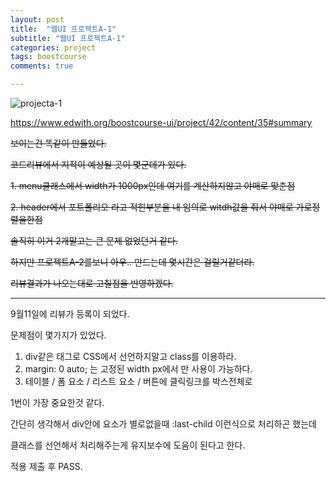 ```yaml
---
layout: post
title:  "웹UI 프로젝트A-1"
subtitle: "웹UI 프로젝트A-1"
categories: project
tags: boostcourse
comments: true

---
```


![projecta-1](https://user-images.githubusercontent.com/56789064/92482713-e4396d00-f222-11ea-9e8c-fcd9d48795fd.jpg)


https://www.edwith.org/boostcourse-ui/project/42/content/35#summary 

~~보이는건 똑같이 만들었다.~~

~~코드리뷰에서 지적이 예상될 곳이 몇군데가 있다.~~

~~1. menu클래스에서 width가 1000px인데 여기를 계산하지않고 야매로 맞춘점~~

~~2. header에서 포트폴리오 라고 적힌부분을 내 임의로 witdh값을 줘서 야매로 가로정렬을한점~~

~~솔직히 이거 2개말고는 큰 문제 없었던거 같다.~~

~~하지만 프로젝트A-2를보니 아우.. 만드는데 몇시간은 걸릴거같더라.~~

~~리뷰결과가 나오는대로 고칠점을 반영하겠다.~~

---
9월11일에 리뷰가 등록이 되었다.

문제점이 몇가지가 있었다.

1.  div같은 태그로 CSS에서 선언하지말고 class를 이용하라.
2. margin: 0 auto; 는 고정된 width px에서 만 사용이 가능하다. 
3. 테이블 / 폼 요소 / 리스트 요소 / 버튼에 클릭링크를 박스전체로

1번이 가장 중요한것 같다.

간단히 생각해서 div안에 요소가 별로없을때 :last-child 이런식으로 처리하곤 했는데

클래스를 선언해서 처리해주는게 유지보수에 도움이 된다고 한다.

적용 제출 후 PASS.